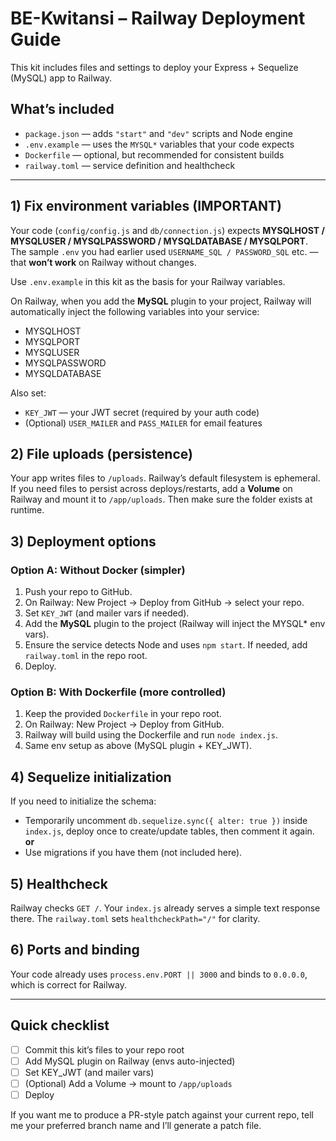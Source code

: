 # BE-Kwitansi – Railway Deployment Guide

This kit includes files and settings to deploy your Express + Sequelize (MySQL) app to Railway.

## What’s included
- `package.json` — adds `"start"` and `"dev"` scripts and Node engine
- `.env.example` — uses the `MYSQL*` variables that your code expects
- `Dockerfile` — optional, but recommended for consistent builds
- `railway.toml` — service definition and healthcheck

---

## 1) Fix environment variables (IMPORTANT)
Your code (`config/config.js` and `db/connection.js`) expects **MYSQLHOST / MYSQLUSER / MYSQLPASSWORD / MYSQLDATABASE / MYSQLPORT**.
The sample `.env` you had earlier used `USERNAME_SQL / PASSWORD_SQL` etc. — that **won’t work** on Railway without changes.

Use `.env.example` in this kit as the basis for your Railway variables.

On Railway, when you add the **MySQL** plugin to your project, Railway will automatically inject the following variables into your service:
- MYSQLHOST
- MYSQLPORT
- MYSQLUSER
- MYSQLPASSWORD
- MYSQLDATABASE

Also set:
- `KEY_JWT` — your JWT secret (required by your auth code)
- (Optional) `USER_MAILER` and `PASS_MAILER` for email features

## 2) File uploads (persistence)
Your app writes files to `/uploads`. Railway’s default filesystem is ephemeral.
If you need files to persist across deploys/restarts, add a **Volume** on Railway and mount it to `/app/uploads`.
Then make sure the folder exists at runtime.

## 3) Deployment options

### Option A: Without Docker (simpler)
1. Push your repo to GitHub.
2. On Railway: New Project → Deploy from GitHub → select your repo.
3. Set `KEY_JWT` (and mailer vars if needed).
4. Add the **MySQL** plugin to the project (Railway will inject the MYSQL* env vars).
5. Ensure the service detects Node and uses `npm start`. If needed, add `railway.toml` in the repo root.
6. Deploy.

### Option B: With Dockerfile (more controlled)
1. Keep the provided `Dockerfile` in your repo root.
2. On Railway: New Project → Deploy from GitHub.
3. Railway will build using the Dockerfile and run `node index.js`.
4. Same env setup as above (MySQL plugin + KEY_JWT).

## 4) Sequelize initialization
If you need to initialize the schema:
- Temporarily uncomment `db.sequelize.sync({ alter: true })` inside `index.js`, deploy once to create/update tables, then comment it again.
  **or**
- Use migrations if you have them (not included here).

## 5) Healthcheck
Railway checks `GET /`. Your `index.js` already serves a simple text response there.
The `railway.toml` sets `healthcheckPath="/"` for clarity.

## 6) Ports and binding
Your code already uses `process.env.PORT || 3000` and binds to `0.0.0.0`, which is correct for Railway.

---

## Quick checklist
- [ ] Commit this kit’s files to your repo root
- [ ] Add MySQL plugin on Railway (envs auto-injected)
- [ ] Set KEY_JWT (and mailer vars)
- [ ] (Optional) Add a Volume → mount to `/app/uploads`
- [ ] Deploy

If you want me to produce a PR-style patch against your current repo, tell me your preferred branch name and I’ll generate a patch file.
